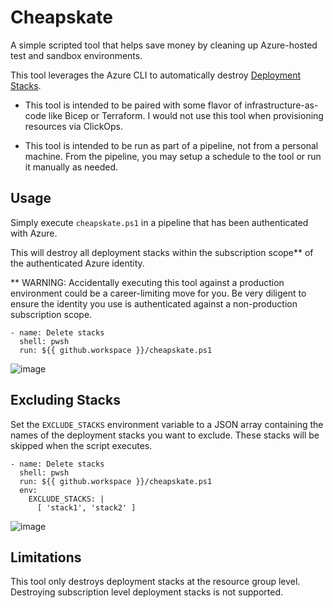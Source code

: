 # Cheapskate

A simple scripted tool that helps save money by cleaning up Azure-hosted test and sandbox environments.

This tool leverages the Azure CLI to automatically destroy [Deployment Stacks](https://learn.microsoft.com/en-us/azure/azure-resource-manager/bicep/deployment-stacks?tabs=azure-powershell).

 - This tool is intended to be paired with some flavor of infrastructure-as-code like Bicep or Terraform. I would not use this tool when provisioning resources via ClickOps.

 - This tool is intended to be run as part of a pipeline, not from a personal machine. From the pipeline, you may setup a schedule to the tool or run it manually as needed.

## Usage

Simply execute `cheapskate.ps1` in a pipeline that has been authenticated with Azure. 

This will destroy all deployment stacks within the subscription scope** of the authenticated Azure identity.

** WARNING: Accidentally executing this tool against a production environment could be a career-limiting move for you. Be very diligent to ensure the identity you use is authenticated against a non-production subscription scope.

```
- name: Delete stacks
  shell: pwsh
  run: ${{ github.workspace }}/cheapskate.ps1
```

![image](https://github.com/jamesSampica/cheapskate/assets/2416676/7639cf77-f124-4188-8ea8-d3a09b445554)


## Excluding Stacks

Set the `EXCLUDE_STACKS` environment variable to a JSON array containing the names of the deployment stacks you want to exclude. These stacks will be skipped when the script executes.

```
- name: Delete stacks
  shell: pwsh
  run: ${{ github.workspace }}/cheapskate.ps1
  env:
    EXCLUDE_STACKS: |
      [ 'stack1', 'stack2' ]
```

![image](https://github.com/jamesSampica/cheapskate/assets/2416676/2cd46f02-ab60-4125-893c-918a5fc1ef95)


## Limitations

This tool only destroys deployment stacks at the resource group level. Destroying subscription level deployment stacks is not supported.

